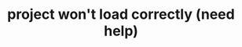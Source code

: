 ---
title: 'project won''t load correctly (need help)'
redirect_to:
  - 'https://discuss.pencil2d.org/t/project-wont-load-correctly-need-help/1182'
---